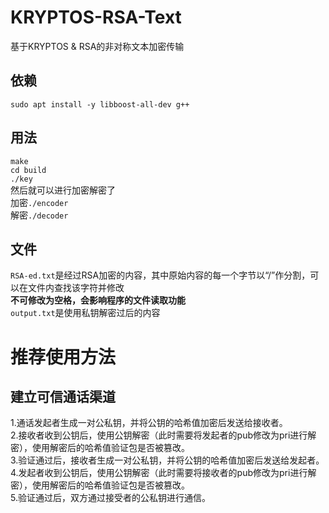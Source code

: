 # KRYPTOS-RSA-Text
基于KRYPTOS &amp; RSA的非对称文本加密传输
## 依赖
`sudo apt install -y libboost-all-dev g++`
## 用法 
`make`  
`cd build`  
`./key`  
然后就可以进行加密解密了  
加密`./encoder`  
解密`./decoder`  
## 文件
`RSA-ed.txt`是经过RSA加密的内容，其中原始内容的每一个字节以“/”作分割，可以在文件内查找该字符并修改  
**不可修改为空格，会影响程序的文件读取功能**  
`output.txt`是使用私钥解密过后的内容
# 推荐使用方法
##  建立可信通话渠道
1.通话发起者生成一对公私钥，并将公钥的哈希值加密后发送给接收者。  
2.接收者收到公钥后，使用公钥解密（此时需要将发起者的pub修改为pri进行解密），使用解密后的哈希值验证包是否被篡改。  
3.验证通过后，接收者生成一对公私钥，并将公钥的哈希值加密后发送给发起者。  
4.发起者收到公钥后，使用公钥解密（此时需要将接收者的pub修改为pri进行解密），使用解密后的哈希值验证包是否被篡改。  
5.验证通过后，双方通过接受者的公私钥进行通信。  
